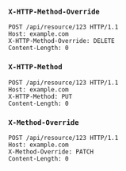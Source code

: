 ### **`X-HTTP-Method-Override`**
```
POST /api/resource/123 HTTP/1.1
Host: example.com
X-HTTP-Method-Override: DELETE
Content-Length: 0
```

### **`X-HTTP-Method`**

```
POST /api/resource/123 HTTP/1.1
Host: example.com
X-HTTP-Method: PUT
Content-Length: 0
```

### **`X-Method-Override`**

```
POST /api/resource/123 HTTP/1.1
Host: example.com
X-Method-Override: PATCH
Content-Length: 0
```

